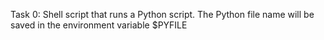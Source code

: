 Task 0:
Shell script that runs a Python script.
The Python file name will be saved in the environment variable $PYFILE
